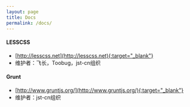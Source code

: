```yaml
---
layout: page
title: Docs
permalink: /docs/
---
```


#### LESSCSS
* [http://lesscss.net](http://lesscss.net){:target="_blank"}
* 维护者：飞长，Toobug，jst-cn组织

#### Grunt
* [http://www.gruntjs.org/](http://www.gruntjs.org/){:target="_blank"}
* 维护者：jst-cn组织